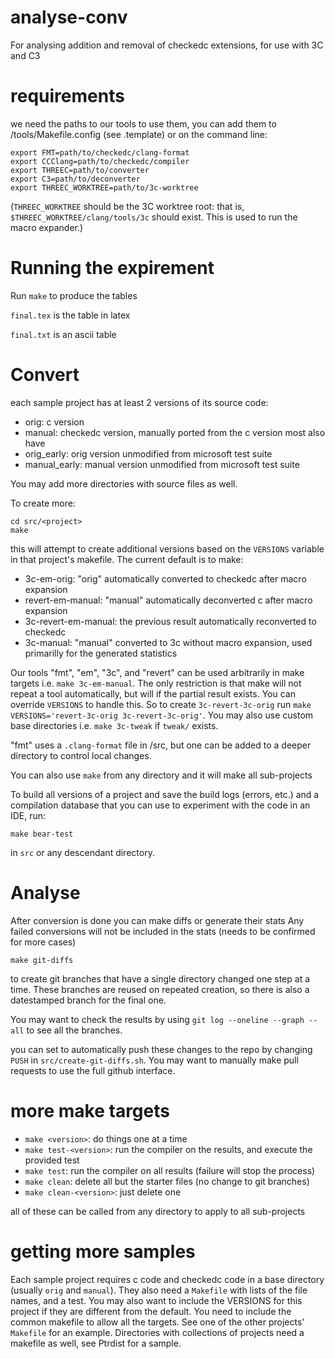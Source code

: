 # analyse-conv
For analysing addition and removal of checkedc extensions, for use with 3C and C3

# requirements
we need the paths to our tools to use them, you can add them to /tools/Makefile.config (see .template) or on the command line:
```
export FMT=path/to/checkedc/clang-format
export CCClang=path/to/checkedc/compiler
export THREEC=path/to/converter
export C3=path/to/deconverter
export THREEC_WORKTREE=path/to/3c-worktree
```
(`THREEC_WORKTREE` should be the 3C worktree root: that is,
`$THREEC_WORKTREE/clang/tools/3c` should exist. This is used to run the macro
expander.)

# Running the expirement 
Run `make` to produce the tables 

`final.tex` is the table in latex 

`final.txt` is an ascii table

# Convert
each sample project has at least 2 versions of its source code:
- orig: c version
- manual: checkedc version, manually ported from the c version
most also have
- orig_early: orig version unmodified from microsoft test suite
- manual_early: manual version unmodified from microsoft test suite

You may add more directories with source files as well.

To create more:
```
cd src/<project>
make
```
this will attempt to create additional versions based on the `VERSIONS` variable in that project's makefile.
The current default is to make:
- 3c-em-orig: "orig" automatically converted to checkedc after macro expansion
- revert-em-manual: "manual" automatically deconverted c after macro expansion
- 3c-revert-em-manual: the previous result automatically reconverted to checkedc
- 3c-manual: "manual" converted to 3c without macro expansion, used primarilly for the generated statistics

Our tools "fmt", "em", "3c", and "revert" can be used arbitrarily in make targets i.e. `make 3c-em-manual`. The only restriction is that make will not repeat a tool automatically, but will if the partial result exists. You can override `VERSIONS` to handle this. So to create `3c-revert-3c-orig` run `make VERSIONS='revert-3c-orig 3c-revert-3c-orig'`. You may also use custom base directories i.e. `make 3c-tweak` if `tweak/` exists.

"fmt" uses a `.clang-format` file in /src, but one can be added to a deeper directory to control local changes.

You can also use `make` from any directory and it will make all sub-projects

To build all versions of a project and save the build logs (errors, etc.) and
a compilation database that you can use to experiment with the code in an IDE,
run:

```
make bear-test
```

in `src` or any descendant directory.

# Analyse

After conversion is done you can make diffs or generate their stats
Any failed conversions will not be included in the stats (needs to be confirmed for more cases)

```
make git-diffs
```
to create git branches that have a single directory changed one step at a time. These branches are reused on repeated creation, so there is also a datestamped branch for the final one.

You may want to check the results by using `git log --oneline --graph --all` to see all the branches.

you can set to automatically push these changes to the repo by changing `PUSH` in `src/create-git-diffs.sh`. You may want to manually make pull requests to use the full github interface.

# more make targets
- `make <version>`: do things one at a time
- `make test-<version>`: run the compiler on the results, and execute the provided test 
- `make test`: run the compiler on all results (failure will stop the process)
- `make clean`: delete all but the starter files (no change to git branches)
- `make clean-<version>`: just delete one

all of these can be called from any directory to apply to all sub-projects

# getting more samples
Each sample project requires c code and checkedc code in a base directory (usually `orig` and `manual`). They also need a `Makefile` with lists of the file names, and a test. You may also want to include the VERSIONS for this project if they are different from the default. You need to include the common makefile to allow all the targets. See one of the other projects' `Makefile` for an example. Directories with collections of projects need a makefile as well, see Ptrdist for a sample.

